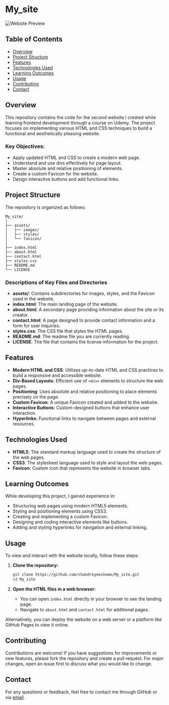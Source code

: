 # My_site

![Website Preview](https://user-images.githubusercontent.com/123456789/website-preview.png)

## Table of Contents
- [Overview](#overview)
- [Project Structure](#project-structure)
- [Features](#features)
- [Technologies Used](#technologies-used)
- [Learning Outcomes](#learning-outcomes)
- [Usage](#usage)
- [Contributing](#contributing)
- [Contact](#contact)

## Overview

This repository contains the code for the second website I created while learning frontend development through a course on Udemy. The project focuses on implementing various HTML and CSS techniques to build a functional and aesthetically pleasing website.

### Key Objectives:
- Apply updated HTML and CSS to create a modern web page.
- Understand and use divs effectively for page layout.
- Master absolute and relative positioning of elements.
- Create a custom Favicon for the website.
- Design interactive buttons and add functional links.

## Project Structure

The repository is organized as follows:

```
My_site/
│
├── assets/
│   ├── images/
│   ├── styles/
│   └── favicon/
│
├── index.html
├── about.html
├── contact.html
├── styles.css
├── README.md
└── LICENSE
```

### Descriptions of Key Files and Directories

- **assets/**: Contains subdirectories for images, styles, and the Favicon used in the website.
- **index.html**: The main landing page of the website.
- **about.html**: A secondary page providing information about the site or its creator.
- **contact.html**: A page designed to provide contact information and a form for user inquiries.
- **styles.css**: The CSS file that styles the HTML pages.
- **README.md**: The readme file you are currently reading.
- **LICENSE**: The file that contains the license information for the project.

## Features

- **Modern HTML and CSS**: Utilizes up-to-date HTML and CSS practices to build a responsive and accessible website.
- **Div-Based Layouts**: Efficient use of `<div>` elements to structure the web pages.
- **Positioning**: Uses absolute and relative positioning to place elements precisely on the page.
- **Custom Favicon**: A unique Favicon created and added to the website.
- **Interactive Buttons**: Custom-designed buttons that enhance user interaction.
- **Hyperlinks**: Functional links to navigate between pages and external resources.

## Technologies Used

- **HTML5**: The standard markup language used to create the structure of the web pages.
- **CSS3**: The stylesheet language used to style and layout the web pages.
- **Favicon**: Custom icon that represents the website in browser tabs.

## Learning Outcomes

While developing this project, I gained experience in:
- Structuring web pages using modern HTML5 elements.
- Styling and positioning elements using CSS3.
- Creating and implementing a custom Favicon.
- Designing and coding interactive elements like buttons.
- Adding and styling hyperlinks for navigation and external linking.

## Usage

To view and interact with the website locally, follow these steps:

1. **Clone the repository:**

   ```bash
   git clone https://github.com/chandreyeeshome/My_site.git
   cd My_site
   ```

2. **Open the HTML files in a web browser:**
   - You can open `index.html` directly in your browser to see the landing page.
   - Navigate to `about.html` and `contact.html` for additional pages.

Alternatively, you can deploy the website on a web server or a platform like GitHub Pages to view it online.

## Contributing

Contributions are welcome! If you have suggestions for improvements or new features, please fork the repository and create a pull request. For major changes, open an issue first to discuss what you would like to change.

## Contact

For any questions or feedback, feel free to contact me through GitHub or via [email](mailto:chandreyeeshome04@gmail.com).
